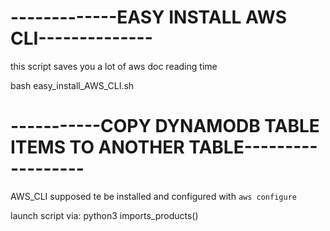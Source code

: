 # -------------EASY INSTALL AWS CLI--------------

this script saves you a lot of aws doc reading time

bash easy_install_AWS_CLI.sh


# -----------COPY DYNAMODB TABLE ITEMS TO ANOTHER TABLE------------------

AWS_CLI supposed te be installed and configured with `aws configure`

launch script via:
python3 imports_products()
